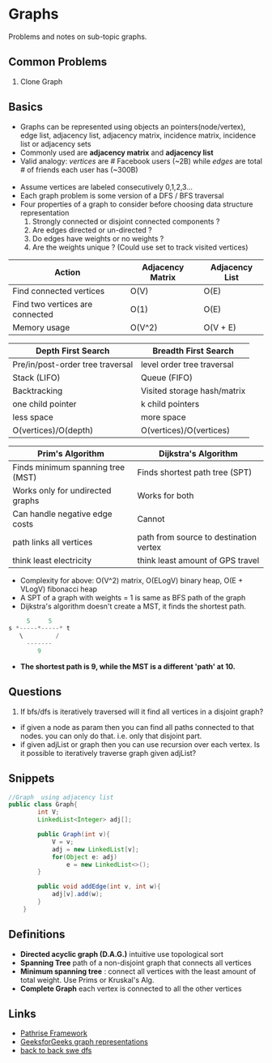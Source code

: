 # Graphs
Problems and notes on sub-topic graphs.

## Common Problems
1. Clone Graph

## Basics
- Graphs can be represented using objects an pointers(node/vertex), edge list, adjacency list, adjacency matrix, incidence matrix, incidence list or adjacency sets
- Commonly used are **adjacency matrix** and **adjacency list**
- Valid analogy: *vertices* are # Facebook users (~2B) while *edges* are total # of friends each user has (~300B)
</br></br>
- Assume vertices are labeled consecutively 0,1,2,3...
- Each graph problem is some version of a DFS / BFS traversal
- Four properties of a graph to consider before choosing data structure representation
  1. Strongly connected or disjoint connected components ?
  2. Are edges directed or un-directed ?
  3. Do edges have weights or no weights ?
  4. Are the weights unique ? (Could use set to track visited vertices)


Action | Adjacency Matrix | Adjacency List
---| --- | ---
Find connected vertices | O(V) | O(E)
Find two vertices are connected | O(1) | O(E)
Memory usage | O(V^2) | O(V + E)


Depth First Search | Breadth First Search
--- | ---
Pre/in/post-order tree traversal | level order tree traversal
Stack (LIFO)| Queue (FIFO)
Backtracking | Visited storage hash/matrix
one child pointer | k child pointers
less space | more space
O(vertices)/O(depth) | O(vertices)/O(vertices)

Prim's Algorithm | Dijkstra's Algorithm
--- | ---
Finds minimum spanning tree (MST) | Finds shortest path tree (SPT)
Works only for undirected graphs | Works for both
Can handle negative edge costs | Cannot
path links all vertices | path from source to destination vertex
think least electricity | think least amount of GPS travel

- Complexity for above: O(V^2) matrix, O(ELogV) binary heap, O(E + VLogV) fibonacci heap
- A SPT of a graph with weights = 1 is same as BFS path of the graph
- Dijkstra's algorithm doesn't create a MST, it finds the shortest path.
```Java
     5     5
s *-----*-----* t
   \         /
     -------
        9
```
- **The shortest path is 9, while the MST is a different 'path' at 10.**


## Questions
1. If bfs/dfs is iteratively traversed will it find all vertices in a disjoint graph?
  + if given a node as param then you can find all paths connected to that nodes. you can only do that. i.e. only that disjoint part.
  + if given adjList or graph then you can use recursion over each vertex. Is it possible to iteratively traverse graph given adjList?

## Snippets
```java
//Graph  using adjacency list
public class Graph{
        int V;
        LinkedList<Integer> adj[];

        public Graph(int v){
            V = v;
            adj = new LinkedList[v];
            for(Object e: adj)
                e = new LinkedList<>();
        }

        public void addEdge(int v, int w){
            adj[v].add(w);
        }
    }

```

## Definitions
- **Directed acyclic graph (D.A.G.)** intuitive use topological sort
- **Spanning Tree** path of a non-disjoint graph that connects all vertices
- **Minimum spanning tree** : connect all vertices with the least amount of total weight. Use Prims or Kruskal's Alg.
- **Complete Graph** each vertex is connected to all the other vertices


## Links
- [Pathrise Framework](https://fellows.pathrise.com/knowledge/workshops/graph-fundamentals)
- [GeeksforGeeks graph representations](https://www.geeksforgeeks.org/graph-and-its-representations/)
- [back to back swe dfs](https://www.youtube.com/watch?v=TIbUeeksXcI)
<!-- - [] -->
